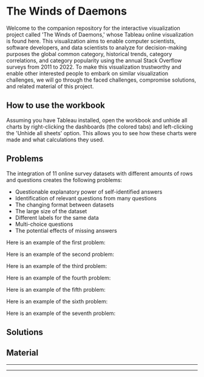 # The Winds of Daemons


Welcome to the companion repository for the interactive visualization project called 'The Winds of Daemons,' whose Tableau online visualization is found here. This visualization aims to enable computer scientists, software developers, and data scientists to analyze for decision-making purposes the global common category, historical trends, category correlations, and category popularity using the annual Stack Overflow surveys from 2011 to 2022. To make this visualization trustworthy and enable other interested people to embark on similar visualization challenges, we will go through the faced challenges, compromise solutions, and related material of this project.


## How to use the workbook


Assuming you have Tableau installed, open the workbook and unhide all charts by right-clicking the dashboards (the colored tabs) and left-clicking the 'Unhide all sheets' option. This allows you to see how these charts were made and what calculations they used.


## Problems


The integration of 11 online survey datasets with different amounts of rows and questions creates the following problems:

- Questionable explanatory power of self-identified answers
- Identification of relevant questions from many questions
- The changing format between datasets
- The large size of the dataset
- Different labels for the same data
- Multi-choice questions
- The potential effects of missing answers

Here is an example of the first problem:

Here is an example of the second problem:

Here is an example of the third problem:

Here is an example of the fourth problem:

Here is an example of the fifth problem:

Here is an example of the sixth problem:

Here is an example of the seventh problem:




## Solutions

## Material

---



---